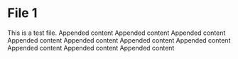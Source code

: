 # File 1

This is a test file.
Appended content
Appended content
Appended content
Appended content
Appended content
Appended content
Appended content
Appended content
Appended content
Appended content

